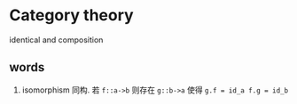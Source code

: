 # Category theory

identical and composition


## words
1. isomorphism 同构. 若 `f::a->b` 则存在 `g::b->a` 使得 `g.f = id_a f.g = id_b`


